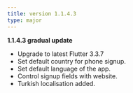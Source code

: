 ```yaml
---
title: version 1.1.4.3
type: major
---
```


**1.1.4.3 gradual update**

- Upgrade to latest Flutter 3.3.7
- Set default country for phone signup.
- Set default language of the app.
- Control signup fields with website.
- Turkish localisation added.